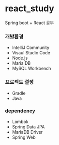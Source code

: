 # react_study
Spring boot + React 공부

### 개발환경
 - IntelliJ Community
 - Visaul Studio Code
 - Node.js
 - Maria DB
 - MySQL Workbench

### 프로젝트 설정
- Gradle
- Java 

### dependency 
- Lombok
- Spring Data JPA
- MariaDB Driver
- Spring Web

